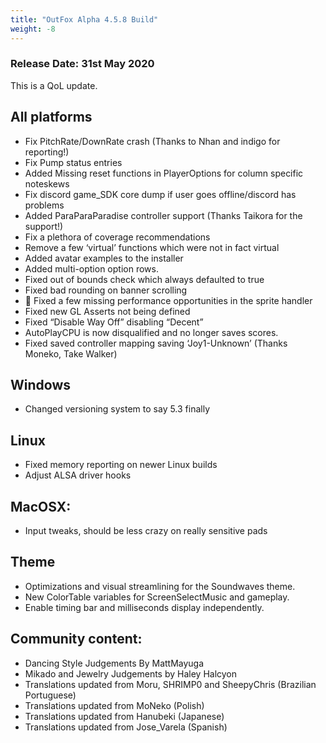 ```yaml
---
title: "OutFox Alpha 4.5.8 Build"
weight: -8
---
```

### Release Date: 31st May 2020

This is a QoL update.

All platforms
-------------

*   Fix PitchRate/DownRate crash (Thanks to Nhan and indigo for reporting!)
*   Fix Pump status entries
*   Added Missing reset functions in PlayerOptions for column specific noteskews
*   Fix discord game\_SDK core dump if user goes offline/discord has problems
*   Added ParaParaParadise controller support (Thanks Taikora for the support!)
*   Fix a plethora of coverage recommendations
*   Remove a few ‘virtual’ functions which were not in fact virtual
*   Added avatar examples to the installer
*   Added multi-option option rows.
*   Fixed out of bounds check which always defaulted to true
*   Fixed bad rounding on banner scrolling
*   🐲 Fixed a few missing performance opportunities in the sprite handler
*   Fixed new GL Asserts not being defined
*   Fixed “Disable Way Off” disabling “Decent”
*   AutoPlayCPU is now disqualified and no longer saves scores.
*   Fixed saved controller mapping saving ‘Joy1-Unknown’ (Thanks Moneko, Take Walker)

Windows
-------

*   Changed versioning system to say 5.3 finally

Linux
-----

*   Fixed memory reporting on newer Linux builds
*   Adjust ALSA driver hooks

MacOSX:
-------

*   Input tweaks, should be less crazy on really sensitive pads

Theme
-----

*   Optimizations and visual streamlining for the Soundwaves theme.
*   New ColorTable variables for ScreenSelectMusic and gameplay.
*   Enable timing bar and milliseconds display independently.

Community content:
------------------

*   Dancing Style Judgements By MattMayuga
*   Mikado and Jewelry Judgements by Haley Halcyon
*   Translations updated from Moru, SHRIMP0 and SheepyChris (Brazilian Portuguese)
*   Translations updated from MoNeko (Polish)
*   Translations updated from Hanubeki (Japanese)
*   Translations updated from Jose\_Varela (Spanish)